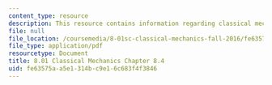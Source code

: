 ```yaml
---
content_type: resource
description: This resource contains information regarding classical mechanics.
file: null
file_location: /coursemedia/8-01sc-classical-mechanics-fall-2016/fe63575aa5e1314bc9e16c683f4f3846_MIT8_01F16_chapter8.4.pdf
file_type: application/pdf
resourcetype: Document
title: 8.01 Classical Mechanics Chapter 8.4
uid: fe63575a-a5e1-314b-c9e1-6c683f4f3846
---
```

